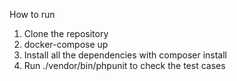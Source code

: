 How to run

1. Clone the repository
2. docker-compose up 
3. Install all the dependencies with composer install
4. Run ./vendor/bin/phpunit to check the test cases



